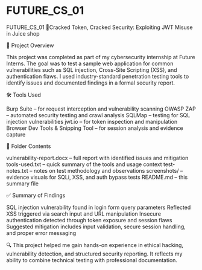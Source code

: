 # FUTURE_CS_01
FUTURE_CS_01 📘Cracked Token, Cracked Security: Exploiting JWT Misuse in Juice shop

📘 Project Overview

This project was completed as part of my cybersecurity internship at Future Interns. The goal was to test a sample web application for common vulnerabilities such as SQL injection, Cross-Site Scripting (XSS), and authentication flaws. I used industry-standard penetration testing tools to identify issues and documented findings in a formal security report.

🛠️ Tools Used

Burp Suite – for request interception and vulnerability scanning
OWASP ZAP – automated security testing and crawl analysis
SQLMap – testing for SQL injection vulnerabilities
jwt.io – for token inspection and manipulation
Browser Dev Tools & Snipping Tool – for session analysis and evidence capture

📁 Folder Contents

vulnerability-report.docx – full report with identified issues and mitigation
tools-used.txt – quick summary of the tools and usage context
test-notes.txt – notes on test methodology and observations
screenshots/ – evidence visuals for SQLi, XSS, and auth bypass tests
README.md – this summary file

✅ Summary of Findings

SQL injection vulnerability found in login form query parameters
Reflected XSS triggered via search input and URL manipulation
Insecure authentication detected through token exposure and session flaws
Suggested mitigation includes input validation, secure session handling, and proper error messaging

🔍 This project helped me gain hands-on experience in ethical hacking, vulnerability detection, and structured security reporting. It reflects my ability to combine technical testing with professional documentation.
